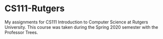 # CS111-Rutgers

My assignments for CS111 Introduction to Computer Science at Rutgers University. This course was taken during the Spring 2020 semester with the Professor Trees.
